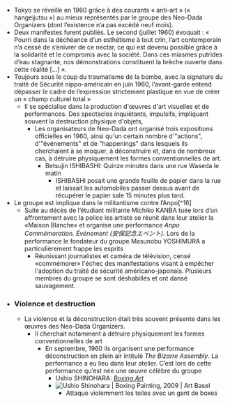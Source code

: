 - Tokyo se réveille en 1960 grâce à des courants « anti-art » (« hangeijutsu ») au mieux représentés par le groupe des Neo-Dada Organizers (dont l’existence n’a pas excédé neuf mois).
- Deux manifestes furent publiés. Le second (juillet 1960) évoquait : « Pourri dans la déchéance d’un esthétisme à tout crin, l’art contemporain n’a cessé de s’enivrer de ce nectar, ce qui est devenu possible grâce à la solidarité et le compromis avec la société. Dans ces miasmes putrides d’eau stagnante, nos démonstrations constituent la brèche ouverte dans cette réalité […] ».
- Toujours sous le coup du traumatisme de la bombe, avec la signature du traité de Sécurité nippo-américain en juin 1960, l’avant-garde entend dépasser le cadre de l’expression strictement plastique en vue de créer un « champ culturel total »
	- Il se spécialise dans la production d'œuvres d'art visuelles et de performances. Des spectacles inquiétants, impulsifs, impliquant souvent la destruction physique d'objets,
		- Les organisateurs de Neo-Dada ont organisé trois expositions officielles en 1960, ainsi qu'un certain nombre d'"actions", d'"événements" et de "happenings" dans lesquels ils cherchaient à se moquer, à déconstruire et, dans de nombreux cas, à détruire physiquement les formes conventionnelles de art.
			- Betsujin ISHIBASHI: Quinze minutes dans une rue Waseda le matin
				- ISHIBASHI posait une grande feuille de papier dans la rue et laissait les automobiles passer dessus avant de récupérer le papier sale 15 minutes plus tard.
- Le groupe est implique dans le militantisme contre l’Anpo[^16]
	- Suite au décès de l’étudiant militante Michiko KANBA tuée lors d’un affrontement avec la police les artiste se réunit dans leur atelier la «Maison Blanche»  et organise une performance *Anpo Commémoration. Événement (安保記念エベント)*. Lors de la performance le fondateur du groupe Masunobu YOSHIMURA a particulièrement frappe les esprits
		- Réunissant journalistes et caméra de télévision, censé «commémorer» l'échec des manifestations visant à empêcher l'adoption du traité de sécurité américano-japonais. Plusieurs membres du groupe se sont déshabillés et ont dansé sauvagement.
- ### Violence et destruction
	- La violence et la déconstruction était très souvent présente dans les œuvres des Neo-Dada Organizers.
		- Il cherchait notamment à détruire physiquement les formes conventionnelles de art
			- En septembre, 1960 ils organisent une performance déconstruction en plein air intitulé *The Bizarre Assembly*. La performance a eu lieu dans leur atelier. C’est lors de cette performance qu’est née une œuvre célèbre du groupe
				- Ushio SHINOHARA: [*Boxing Art*](https://www.youtube.com/watch?v=IiNKab5RaZQ)
				- ![Ushio Shinohara | Boxing Painting, 2009 | Art Basel](https://d2u3kfwd92fzu7.cloudfront.net/catalog/artwork/gallery/1448/photo/US_PA_09_001_350dpi_200mm.jpg)
					- Attaque violemment les toiles avec un gant de boxes